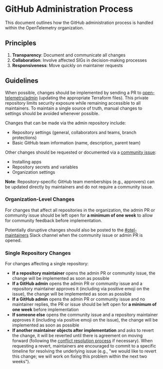 # GitHub Administration Process

This document outlines how the GitHub administration process is handled within the OpenTelemetry organization.

## Principles

1. **Transparency**: Document and communicate all changes
2. **Collaboration**: Involve affected SIGs in decision-making processes
3. **Responsiveness**: Move quickly on maintainer requests

## Guidelines

When possible, changes should be implemented by sending a PR to
[open-telemetry/admin](https://github.com/open-telemetry/admin) (updating the appropriate Terraform
files). This private repository limits security exposure while remaining accessible to all
maintainers. To maintain a single source of truth, manual changes to settings should be avoided
whenever possible.

Changes that can be made via the admin repository include:

- Repository settings (general, collaborators and teams, branch protections)
- Basic GitHub team information (name, description, parent team)

Other changes should be requested or documented via a
[community issue](https://github.com/open-telemetry/community/issues):

- Installing apps
- Repository secrets and variables
- Organization settings

**Note**: Repository-specific GitHub team memberships (e.g., approvers) can be updated directly by
maintainers and do not require a community issue.

### Organization-Level Changes

For changes that affect all repositories in the organization, the admin PR or community issue
should be left open for **a minimum of one week** to allow for community feedback before
implementation.

Potentially disruptive changes should also be posted to the
[#otel-maintainers](https://cloud-native.slack.com/archives/C01NJ7V1KRC) Slack channel when the
community issue or admin PR is opened.

### Single Repository Changes

For changes affecting a single repository:
- **If a repository maintainer** opens the admin PR or community issue, the change will be
  implemented as soon as possible
- **If a GitHub admin** opens the admin PR or community issue and a repository maintainer
  approves it (including via positive emoji on the issue), the change will be implemented as soon
  as possible
- **If a GitHub admin** opens the admin PR or community issue and no maintainer replies, the PR
  or issue should be left open for **a minimum of one week** before implementation
- **If someone else** opens the community issue and a repository maintainer approves it
  (including via positive emoji on the issue), the change will be implemented as soon as possible
- **If another maintainer objects after implementation** and asks to revert the change, it will
  be reverted until there is agreement on moving forward (following the
  [conflict resolution process](conflict-resolution.md) if necessary). When requesting a revert,
  maintainers are encouraged to commit to a specific timeline for resolving the underlying issue
  (e.g., "we would like to revert this change; we will work on fixing this problem within the
  next two weeks").
